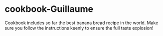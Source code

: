 # cookbook-Guillaume
Cookbook includes so far the best banana bread recipe in the world. Make sure you follow the instructions keenly to ensure the full taste explosion! 
